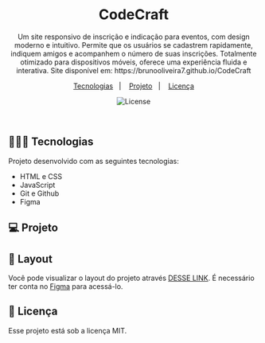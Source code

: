 <h1 align="center"> CodeCraft </h1>

<p align="center">
Um site responsivo de inscrição e indicação para eventos, com design moderno e intuitivo. Permite que os usuários se cadastrem rapidamente, indiquem amigos e acompanhem o número de suas inscrições. Totalmente otimizado para dispositivos móveis, oferece uma experiência fluida e interativa. Site disponível em: https://brunooliveira7.github.io/CodeCraft
</p>

<p align="center">
  <a href="#-tecnologias">Tecnologias</a>&nbsp;&nbsp;&nbsp;|&nbsp;&nbsp;&nbsp;
  <a href="#-projeto">Projeto</a>&nbsp;&nbsp;&nbsp;|&nbsp;&nbsp;&nbsp;
  <a href="#memo-licença">Licença</a>
</p>

<p align="center">
  <img alt="License" src="">
</p>

<br>

## 🧑🏻‍💻 Tecnologias

Projeto desenvolvido com as seguintes tecnologias:

- HTML e CSS
- JavaScript
- Git e Github
- Figma

## 💻 Projeto


## 🔖 Layout

Você pode visualizar o layout do projeto através [DESSE LINK](https://www.figma.com/design/2krk2MsojLUq6ajftqQ6ge/NLW-Connect-%E2%80%A2-DevStage-(Community)?node-id=3-376&p=f&m=dev). É necessário ter conta no [Figma](https://figma.com) para acessá-lo.


## :memo: Licença

Esse projeto está sob a licença MIT.
